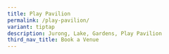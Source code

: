 ```yaml
---
title: Play Pavilion
permalink: /play-pavilion/
variant: tiptap
description: Jurong, Lake, Gardens, Play Pavilion
third_nav_title: Book a Venue
---
```

